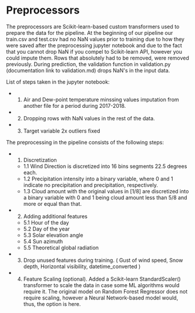 
# Preprocessors
The preprocessors are Scikit-learn-based custom transformers used to prepare the data for the pipeline. At the beginning of our pipeline our train.csv and test.csv had no NaN values prior to training due to how they were saved after the preprocessing jupyter notebook and due to the fact that you cannot drop NaN if you compel to Scikit-learn API, however you could impute them. Rows that absolutely had to be removed, were removed previously. During prediction, the validation function in validation.py (documentation link to validation.md) drops NaN's in the input data.

List of steps taken in the jupyter notebook:
- 1. Air and Dew-point temperature minssing values imputation from another file for a period during 2017-2018.
- 2. Dropping rows with NaN values in the rest of the data.
- 3. Target variable 2x outliers fixed

The preprocessing in the pipeline consists of the following steps:
- 1. Discretization
    - 1.1 Wind Direction is discretized into 16 bins segments 22.5 degrees each.
    - 1.2 Precipitation intensity into a binary variable, where 0 and 1 indicate no precipitation and precipitation, respectively.
    - 1.3 Cloud amount with the original values in [1/8] are discretized into a binary variable with 0 and 1 being cloud amount less than 5/8 and more or equal than that.

- 2. Adding additional features
    - 5.1 Hour of the day
    - 5.2 Day of the year
    - 5.3 Solar elevation angle
    - 5.4 Sun azimuth
    - 5.5 Theoretical global radiation

- 3. Drop unused features during training. ( Gust of wind speed, Snow depth, Horizontal visibility, datetime_converted )
- 4. Feature Scaling (optional). Added a Scikit-learn StandardScaler() transformer to scale the data in case some ML algorithms would require it. The original model on Random Forest Regressor does not require scaling, however a Neural Network-based model would, thus, the option is here.
